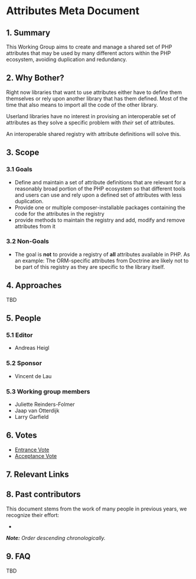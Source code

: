 # Attributes Meta Document

## 1. Summary

This Working Group aims to create and manage a shared set of PHP attributes that may be used by many different actors within the PHP ecosystem, avoiding duplication and redundancy.

## 2. Why Bother?

Right now libraries that want to use attributes either have to define them themselves or rely upon 
another library that has them defined. Most of the time that also means to import all the code of 
the other library. 

Userland libraries have no interest in provising an interoperable set of attributes as they solve 
a specific problem with *their* set of attributes. 

An interoperable shared registry with attribute definitions will solve this.

## 3. Scope

### 3.1 Goals

* Define and maintain a set of attribute definitions that are relevant for a reasonably broad portion of the PHP ecosystem so that different tools and users can use and rely upon a defined set of attributes with less duplication.
* Provide one or multiple composer-installable packages containing 
  the code for the attributes in the registry
* provide methods to maintain the registry and add, modify and remove attributes from it

### 3.2 Non-Goals

* The goal is **not** to provide a registry of **all** attributes available in PHP. As an example: The ORM-specific
  attributes from Doctrine are likely not to be part of this registry as they are specific to the library itself.

## 4. Approaches

TBD


## 5. People

### 5.1 Editor

 * Andreas Heigl

### 5.2 Sponsor

 * Vincent de Lau

### 5.3 Working group members

 * Juliette Reinders-Folmer
 * Jaap van Otterdijk
 * Larry Garfield

## 6. Votes

* [Entrance Vote](https://groups.google.com/g/php-fig/)
* [Acceptance Vote](https://groups.google.com/g/php-fig/)

## 7. Relevant Links


## 8. Past contributors

This document stems from the work of many people in previous years, we recognize their effort:

 *
_**Note:** Order descending chronologically._

## 9. FAQ

TBD